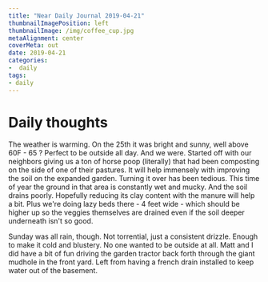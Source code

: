 ```yaml
---
title: "Near Daily Journal 2019-04-21"
thumbnailImagePosition: left
thumbnailImage: /img/coffee_cup.jpg
metaAlignment: center
coverMeta: out
date: 2019-04-21
categories:
-  daily
tags:
- daily
---
```


# Daily thoughts

The weather is warming. On the 25th it was bright and sunny, well above 60F - 65 ? Perfect to be outside all day. And we were.  Started off with our neighbors giving us a ton of horse poop (literally) that had been composting on the side of one of their pastures. It will help immensely with improving the soil on the expanded garden.  Turning it over has been tedious.  This time of year the ground in that area is constantly wet and mucky.  And the soil drains poorly.  Hopefully reducing its clay content with the manure will help a bit. Plus we're doing lazy beds there - 4 feet wide - which should be higher up so the veggies themselves are drained even if the soil deeper underneath isn't so good. 

Sunday was all rain, though. Not torrential, just a consistent drizzle. Enough to make it cold and blustery. No one wanted to be outside at all. Matt and I did have a bit of fun driving the garden tractor back forth through the giant mudhole in the front yard.  Left from having a french drain installed to keep water out of the basement.